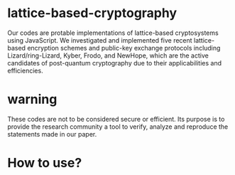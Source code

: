 # lattice-based-cryptography
Our codes are protable implementations of lattice-based cryptosystems using JavaScript.
We investigated and implemented five recent lattice-based encryption schemes and public-key exchange protocols including Lizard/ring-Lizard, Kyber, Frodo, and NewHope, which are the active candidates of post-quantum cryptography due to their applicabilities and efficiencies.

# warning
These codes are not to be considered secure or efficient. Its purpose is to provide the research community a tool to verify, analyze and reproduce the statements made in our paper.

# How to use?
